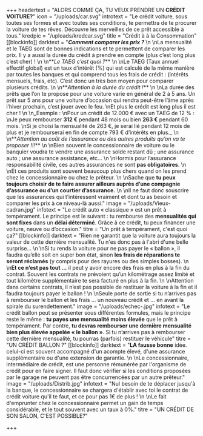 +++
headertext = "ALORS COMME ÇA, TU VEUX PRENDRE UN **CRÉDIT VOITURE?**"
icon = "/uploads/car.svg"
introtext = "Le crédit voiture, sous toutes ses formes et avec toutes ses conditions, te permettra de te procurer la voiture de tes rêves. Découvre les merveilles de ce prêt accessible à tous."
kredpic = "/uploads/kredcar.svg"
title = "Crédit à à la Consommation"
[[blockinfo]]
darktext = "**_Comment comparer les prix ?_**  \n  \nLa mensualité et le TAEG sont de bonnes indications et te permettent de comparer les prix. Il y a aussi la durée du crédit à prendre en compte (plus c’est long plus c’est cher) !  \n  \n**_Le TAEG c’est quoi ?_**  \n  \nLe TAEG (Taux annuel effectif global) est un taux d’intérêt (%) qui est calculé de la même manière par toutes les banques et qui comprend tous les frais de crédit : (intérêts mensuels, frais, etc). C’est donc un très bon moyen pour comparer plusieurs crédits.  \n  \n**_Attention à la durée du crédit !_**  \n  \nLa durée des prêts que l’on te propose pour une voiture varie en général de 2 à 5 ans. Un prêt sur 5 ans pour une voiture d’occasion qui rendra peut-être l’âme après l’hiver prochain, c’est jouer avec le feu.  \nEt plus le crédit est long plus il est cher !  \n  \n_Exemple :  \nPour un crédit de 12.000 € avec un TAEG de 12 % :  \nJe peux rembourser **312 €** pendant 48 mois ou bien **263 €** pendant 60 mois.  \nSi je choisi la mensualité de 263 €, je serai lié pendant 12 mois de plus et je rembourserai en fin de compte 793 € d’intérêts en plus._  \n  \n**_Attention au coût de l’assurance ou des autres produits qu’on va te proposer !!!_**  \n  \nBien souvent le concessionnaire de voiture ou le banquier voudra te vendre une assurance solde restant dû ; une assurance auto ; une assurance assistance, etc…  \n  \nHormis pour l’assurance responsabilité civile, ces autres assurances ne sont **pas obligatoires**.  \n  \nEt ces produits sont souvent beaucoup plus chers quand on les prend chez le concessionnaire ou chez le prêteur.  \n  \nSache que **tu peux toujours choisir de te faire assurer ailleurs auprès d’une compagnie d’assurance ou d’un courtier d’assurance.**  \n  \nIl ne faut donc souscrire que les assurances qui t’intéressent vraiment et dont tu as besoin et comparer les prix à ce niveau-là aussi."
image = "/uploads/Vieux-cadran.jpg"
infotext = "Le crédit auto « classique » est un prêt à tempérament. Le principe est le suivant : tu rembourse des **mensualités qui sont fixes** dans un **délai déterminé**. Grâce à ce crédit, tu peux financer une voiture, neuve ou d’occasion."
titre = "Un prêt à tempérament, c'est quoi ça?"
[[blockinfo]]
darktext = "Rien ne garantit que la voiture aura toujours la valeur de cette dernière mensualité. Tu n'es donc pas à l'abri d'une belle surprise...  \n  \nSi tu rends la voiture pour ne pas payer le « ballon », il faudra qu’elle soit en super bon état, sinon **les frais de réparations te seront réclamés** (y compris pour des rayures ou des simples bosses).  \n  \n**Et ce n’est pas tout …** il peut y avoir encore des frais en plus à la fin du contrat. Souvent les contrats ne prévoient qu’un kilométrage assez limité et tout kilomètre supplémentaire te sera facturé en plus à la fin.  \n  \nAttention dans certains contrats, il n’est pas possible de restituer la voiture à la fin et il faudra toujours payer le ballon !  \n  \nSeule porte de sortie si tu n’arrives pas à rembourser le ballon et les frais … un nouveau crédit et … en avant la spirale du surendettement."
image = "/uploads/echec-.jpg"
infotext = "Le crédit ballon peut se présenter sous différentes formules, mais le principe reste le même : **tu payes une mensualité moins élevée** que le prêt à tempérament. Par contre, **tu devras rembourser une dernière mensualité bien plus élevée appelée « le ballon »**. Si tu n’arrives pas à rembourser cette dernière mensualité, tu pourras (parfois) restituer le véhicule"
titre = "UN CRÉDIT BALLON ?"
[[blockinfo]]
darktext = "**LA fausse bonne** idée. celui-ci est souvent accompagné d'un acompte élevé, d'une assurance supplémentaire ou d'une extension de garantie.  \n  \nLe concessionnaire, intermédiaire de crédit, est une personne rémunérée par l'organisme de crédit pour en faire signer. Il faut donc vérifier si les conditions proposées par le garage ne peuvent pas être concurrencées par un autre prêteur."
image = "/uploads/Distrib.jpg"
infotext = "Nul besoin de te déplacer jusqu'à la banque, le concessionnaire se chargera d'établir avec toi le contrat de crédit voiture qu'il te faut, et ce pour pas 1€ de plus !  \n‍  \nLe fait d'emprunter chez le concessionnaire permet un gain de temps considérable, et le tout souvent avec un taux à 0%."
titre = "UN CRÉDIT DE SON SALON, C'EST POSSIBLE?"

+++
